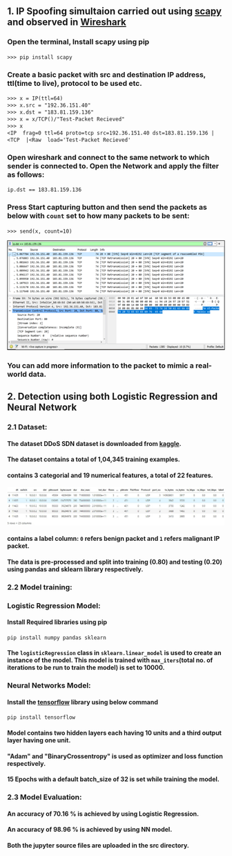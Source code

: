 ## 1. IP Spoofing simultaion carried out using [scapy](https://scapy.net/) and observed in [Wireshark](https://www.wireshark.org/)

### Open the terminal, Install scapy using pip

```
>>> pip install scapy
```

### Create a basic packet with src and destination IP address, ttl(time to live), protocol to be used etc.

```
>>> x = IP(ttl=64)
>>> x.src = "192.36.151.40"
>>> x.dst = "183.81.159.136"
>>> x = x/TCP()/"Test-Packet Recieved"
>>> x
<IP  frag=0 ttl=64 proto=tcp src=192.36.151.40 dst=183.81.159.136 |<TCP  |<Raw  load='Test-Packet Recieved'
```

### Open wireshark and connect to the same network to which sender is connected to. Open the Network and apply the filter as follows:

```
ip.dst == 183.81.159.136
```

### Press <b>Start capturing</b> button and then send the packets as below with `count` set to how many packets to be sent:

```
>>> send(x, count=10)
```

![Captured packets](./src/wireshark_capture.png)

### You can add more information to the packet to mimic a real-world data.

## 2. Detection using both Logistic Regression and Neural Network

### 2.1 Dataset:

#### The dataset <b>DDoS SDN dataset</b> is downloaded from [kaggle](https://www.kaggle.com/datasets/aikenkazin/ddos-sdn-dataset).

#### The dataset contains a total of 1,04,345 training examples.

#### contains 3 categorial and 19 numerical features, a total of 22 features.

![Dataset preview](./src/dataset_preview.jpg)

#### contains a label column: `0` refers benign packet and `1` refers malignant IP packet.

#### The data is pre-processed and split into training (0.80) and testing (0.20) using pandas and sklearn library respectively.

### 2.2 Model training:

### Logistic Regression Model:
#### Install Required libraries using pip

```
pip install numpy pandas sklearn
```

#### The `logisticRegression` class in `sklearn.linear_model` is used to create an instance of the model. This model is trained with `max_iters`(total no. of iterations to be run to train the model) is set to 10000.

### Neural Networks Model:
#### Install the [tensorflow](https://www.tensorflow.org/api_docs/python/tf) library using below command

```
pip install tensorflow
```

#### Model contains two hidden layers each having 10 units and a third output layer having one unit.

#### "Adam" and "BinaryCrossentropy" is used as optimizer and loss function respectively.

#### 15 Epochs with a default batch_size of 32 is set while training the model.

### 2.3 Model Evaluation:

#### An accuracy of 70.16 % is achieved by using Logistic Regression.

#### An accuracy of 98.96 % is achieved by using NN model.

#### Both the jupyter source files are uploaded in the src directory.
